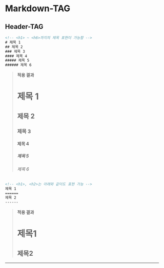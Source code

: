 <h1>Markdown-TAG</h1>

<h2>Header-TAG</h2>

```html
<!-- <h1> ~ <h6>까지의 제목 표현이 가능함 -->
# 제목 1
## 제목 2
### 제목 3
#### 제목 4
##### 제목 5
###### 제목 6
```
> **적용 결과**
> # 제목 1
> ## 제목 2
> ### 제목 3
> #### 제목 4
> ##### 제목 5
> ###### 제목 6

```html
<!-- <h1>, <h2>는 아래와 같이도 표현 가능 -->
제목 1
======
제목 2
------
``` 

> **적용 결과** <br>
> 
> 제목1
> ======
> 제목2
> ------

<hr>
